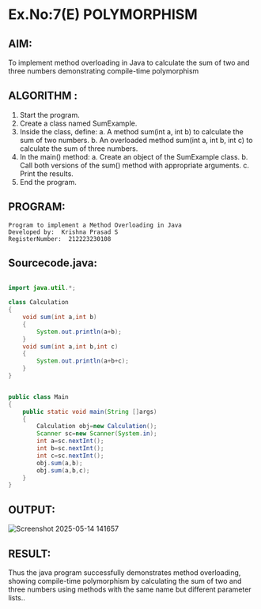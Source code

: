 # Ex.No:7(E)  POLYMORPHISM

## AIM:
To implement method overloading in Java to calculate the sum of two and three numbers demonstrating compile-time polymorphism
## ALGORITHM :
1.	Start the program.
2.	Create a class named SumExample.
3.	Inside the class, define:
     a.	A method sum(int a, int b) to calculate the sum of two numbers.
     b.	An overloaded method sum(int a, int b, int c) to calculate the sum of three numbers.
4.	In the main() method:
      a.	Create an object of the SumExample class.
      b.	Call both versions of the sum() method with appropriate arguments.
      c.	Print the results.
5.	End the program.



## PROGRAM:
 ```
Program to implement a Method Overloading in Java
Developed by:  Krishna Prasad S
RegisterNumber:  212223230108
```

## Sourcecode.java:
```java

import java.util.*;

class Calculation
{
    void sum(int a,int b)
    {
        System.out.println(a+b);
    }
    void sum(int a,int b,int c)
    {
        System.out.println(a+b+c);
    }
}


public class Main
{
    public static void main(String []args)
    {
        Calculation obj=new Calculation();
        Scanner sc=new Scanner(System.in);
        int a=sc.nextInt();
        int b=sc.nextInt();
        int c=sc.nextInt();
        obj.sum(a,b);
        obj.sum(a,b,c);
    }
}

```






## OUTPUT:

![Screenshot 2025-05-14 141657](https://github.com/user-attachments/assets/f85b64ca-b8b1-472c-95b7-7d01abd0b331)


## RESULT:

Thus the  java program successfully demonstrates method overloading, showing compile-time polymorphism by calculating the sum of two and three numbers using methods with the same name but different parameter lists..


